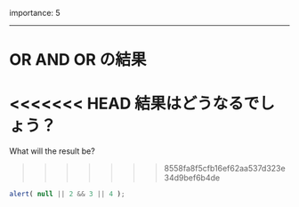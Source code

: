 importance: 5

---

# OR AND OR の結果

<<<<<<< HEAD
結果はどうなるでしょう？
=======
What will the result be?
>>>>>>> 8558fa8f5cfb16ef62aa537d323e34d9bef6b4de

```js
alert( null || 2 && 3 || 4 );
```
